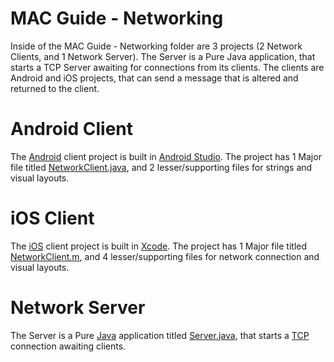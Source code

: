 MAC Guide - Networking
========

Inside of the MAC Guide - Networking folder are 3 projects (2 Network Clients, and 1 Network Server). The Server is a Pure Java application, that starts a TCP Server awaiting for connections from its clients. The clients are Android and iOS projects, that can send a message that is altered and returned to the client.

Android Client
========

The [Android](http://www.android.com/index.html) client project is built in [Android Studio](http://developer.android.com/tools/studio/index.html). The project has 1 Major file titled [NetworkClient.java](https://github.com/the-mac/Tool-Kit/blob/master/MAC%20Guide%20-%20Networking/AndroidClient/app/src/main/java/us/mac/the/networking/NetworkClient.java), and 2 lesser/supporting files for strings and visual layouts.

iOS Client
========

The [iOS](https://www.apple.com/ios/) client project is built in [Xcode](https://developer.apple.com/xcode/). The project has 1 Major file titled [NetworkClient.m](https://github.com/the-mac/Tool-Kit/blob/master/MAC%20Guide%20-%20Networking/iOS%20Client/iOS%20Client/NetworkClient.m), and 4 lesser/supporting files for network connection and visual layouts.


Network Server
========
The Server is a Pure [Java](http://www.java.com/en/download/faq/develop.xml) application titled [Server.java](https://github.com/the-mac/Tool-Kit/blob/master/MAC%20Guide%20-%20Networking/Wifi%20Server/src/Server.java), that starts a [TCP](http://www.webopedia.com/TERM/T/TCP.html) connection awaiting clients.
